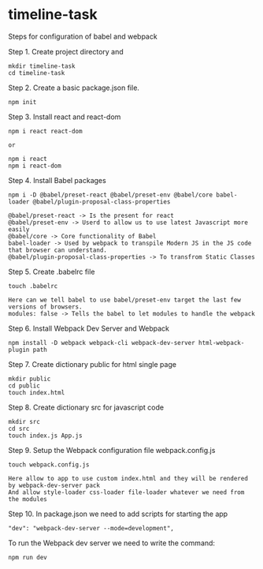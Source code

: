 # timeline-task

Steps for configuration of babel and webpack

Step 1. Create project directory and 
    
    mkdir timeline-task
    cd timeline-task 

Step 2. Create a basic package.json file. 

    npm init

Step 3. Install react and react-dom

    npm i react react-dom

    or 

    npm i react
    npm i react-dom

Step 4. Install Babel packages

    npm i -D @babel/preset-react @babel/preset-env @babel/core babel-loader @babel/plugin-proposal-class-properties

    @babel/preset-react -> Is the present for react
    @babel/preset-env -> Userd to allow us to use latest Javascript more easily
    @babel/core -> Core functionality of Babel
    babel-loader -> Used by webpack to transpile Modern JS in the JS code that browser can understand.
    @babel/plugin-proposal-class-properties -> To transfrom Static Classes

Step 5. Create .babelrc file 

    touch .babelrc

    Here can we tell babel to use babel/preset-env target the last few versions of browsers.
    modules: false -> Tells the babel to let modules to handle the webpack

Step 6. Install Webpack Dev Server and Webpack

    npm install -D webpack webpack-cli webpack-dev-server html-webpack-plugin path

Step 7. Create dictionary public for html single page

    mkdir public
    cd public
    touch index.html

Step 8. Create dictionary src for javascript code

    mkdir src
    cd src
    touch index.js App.js

Step 9. Setup the Webpack configuration file webpack.config.js

    touch webpack.config.js

    Here allow to app to use custom index.html and they will be rendered by webpack-dev-server pack
    And allow style-loader css-loader file-loader whatever we need from the modules

Step 10. In package.json we need to add scripts for starting the app 

    "dev": "webpack-dev-server --mode=development",


To run the Webpack dev server we need to write the command:

    npm run dev
